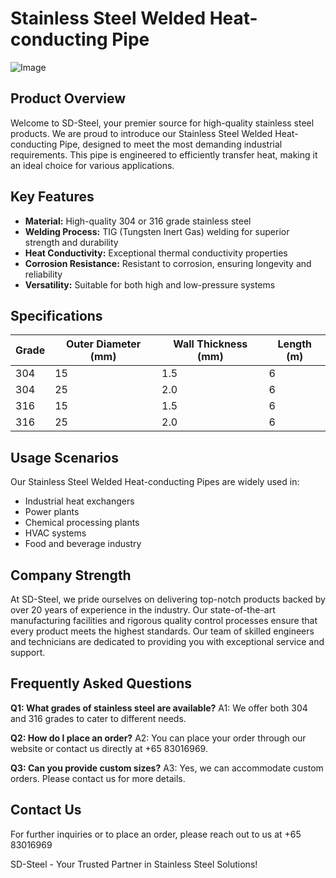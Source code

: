 # Stainless Steel Welded Heat-conducting Pipe

![Image](https://github.com/user-attachments/assets/2567258e-e124-4816-932d-1809bd27ef0b)

## Product Overview

Welcome to SD-Steel, your premier source for high-quality stainless steel products. We are proud to introduce our Stainless Steel Welded Heat-conducting Pipe, designed to meet the most demanding industrial requirements. This pipe is engineered to efficiently transfer heat, making it an ideal choice for various applications.

## Key Features

- **Material:** High-quality 304 or 316 grade stainless steel
- **Welding Process:** TIG (Tungsten Inert Gas) welding for superior strength and durability
- **Heat Conductivity:** Exceptional thermal conductivity properties
- **Corrosion Resistance:** Resistant to corrosion, ensuring longevity and reliability
- **Versatility:** Suitable for both high and low-pressure systems

## Specifications

| Grade | Outer Diameter (mm) | Wall Thickness (mm) | Length (m) |
|-------|----------------------|---------------------|------------|
| 304   | 15                   | 1.5                 | 6          |
| 304   | 25                   | 2.0                 | 6          |
| 316   | 15                   | 1.5                 | 6          |
| 316   | 25                   | 2.0                 | 6          |

## Usage Scenarios

Our Stainless Steel Welded Heat-conducting Pipes are widely used in:

- Industrial heat exchangers
- Power plants
- Chemical processing plants
- HVAC systems
- Food and beverage industry

## Company Strength

At SD-Steel, we pride ourselves on delivering top-notch products backed by over 20 years of experience in the industry. Our state-of-the-art manufacturing facilities and rigorous quality control processes ensure that every product meets the highest standards. Our team of skilled engineers and technicians are dedicated to providing you with exceptional service and support.

## Frequently Asked Questions

**Q1: What grades of stainless steel are available?**
A1: We offer both 304 and 316 grades to cater to different needs.

**Q2: How do I place an order?**
A2: You can place your order through our website or contact us directly at +65 83016969.

**Q3: Can you provide custom sizes?**
A3: Yes, we can accommodate custom orders. Please contact us for more details.

## Contact Us

For further inquiries or to place an order, please reach out to us at +65 83016969 

SD-Steel - Your Trusted Partner in Stainless Steel Solutions!
